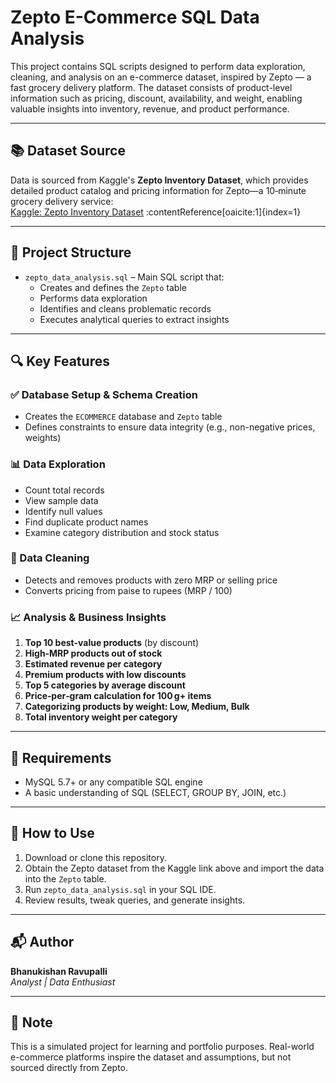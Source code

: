 # Zepto E-Commerce SQL Data Analysis

This project contains SQL scripts designed to perform data exploration, cleaning, and analysis on an e-commerce dataset, inspired by Zepto — a fast grocery delivery platform. The dataset consists of product-level information such as pricing, discount, availability, and weight, enabling valuable insights into inventory, revenue, and product performance.

---

## 📚 Dataset Source

Data is sourced from Kaggle's **Zepto Inventory Dataset**, which provides detailed product catalog and pricing information for Zepto—a 10‑minute grocery delivery service:  
[Kaggle: Zepto Inventory Dataset](https://www.kaggle.com/datasets/devshahoff/zepto-dataset) :contentReference[oaicite:1]{index=1}

---

## 📂 Project Structure

- `zepto_data_analysis.sql` – Main SQL script that:
  - Creates and defines the `Zepto` table
  - Performs data exploration
  - Identifies and cleans problematic records
  - Executes analytical queries to extract insights

---

## 🔍 Key Features

### ✅ Database Setup & Schema Creation
- Creates the `ECOMMERCE` database and `Zepto` table
- Defines constraints to ensure data integrity (e.g., non-negative prices, weights)

### 📊 Data Exploration
- Count total records
- View sample data
- Identify null values
- Find duplicate product names
- Examine category distribution and stock status

### 🧹 Data Cleaning
- Detects and removes products with zero MRP or selling price
- Converts pricing from paise to rupees (MRP / 100)

### 📈 Analysis & Business Insights
1. **Top 10 best-value products** (by discount)  
2. **High‑MRP products out of stock**  
3. **Estimated revenue per category**  
4. **Premium products with low discounts**  
5. **Top 5 categories by average discount**  
6. **Price‑per‑gram calculation for 100 g+ items**  
7. **Categorizing products by weight: Low, Medium, Bulk**  
8. **Total inventory weight per category**

---

## 📌 Requirements

- MySQL 5.7+ or any compatible SQL engine
- A basic understanding of SQL (SELECT, GROUP BY, JOIN, etc.)

---

## 🚀 How to Use

1. Download or clone this repository.
2. Obtain the Zepto dataset from the Kaggle link above and import the data into the `Zepto` table.
3. Run `zepto_data_analysis.sql` in your SQL IDE.
4. Review results, tweak queries, and generate insights.

---

## 📬 Author

**Bhanukishan Ravupalli**  
_Analyst | Data Enthusiast_

---

## 🧠 Note

This is a simulated project for learning and portfolio purposes. Real-world e-commerce platforms inspire the dataset and assumptions, but not sourced directly from Zepto.
